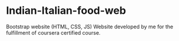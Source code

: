 # Indian-Italian-food-web
Bootstrap website (HTML, CSS, JS)
Website developed by me for the fulfillment of coursera certified course.
